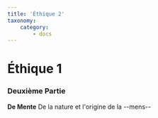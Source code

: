 ```yaml
---
title: 'Éthique 2'
taxonomy:
    category:
        - docs
---
```


# Éthique 1

### Deuxième Partie

**De Mente**
De la nature et l'origine de la --mens--


